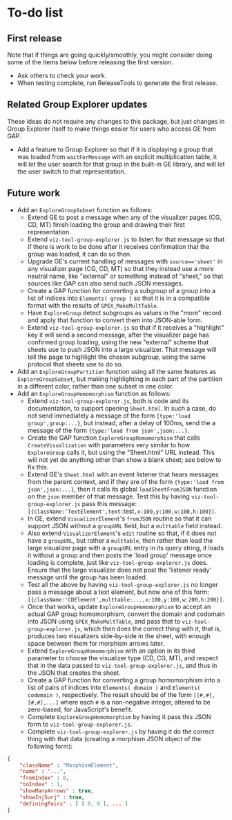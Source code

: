 
# To-do list

## First release

Note that if things are going quickly/smoothly, you might consider doing
some of the items below before releasing the first version.

 * Ask others to check your work.
 * When testing complete, run ReleaseTools to generate the first release.

## Related Group Explorer updates

These ideas do not require any changes to this package, but just changes
in Group Explorer itself to make things easier for users who access GE from
GAP.

 * Add a feature to Group Explorer so that if it is displaying a group
   that was loaded from `waitForMessage` with an explicit multiplication
   table, it will let the user search for that group in the built-in GE
   library, and will let the user switch to that representation.

## Future work

 * Add an `ExploreGroupSubset` function as follows:
    * Extend GE to post a message when any of the visualizer pages
      (CG, CD, MT) finish loading the group and drawing their first
      representation.
    * Extend `viz-tool-group-explorer.js` to listen for that message
      so that if there is work to be done after it receives confirmation
      that the group was loaded, it can do so then.
    * Upgrade GE's current handling of messages with `source=='sheet'`
      in any visualizer page (CG, CD, MT) so that they instead use a more
      neutral name, like "external" or something instead of "sheet," so
      that sources like GAP can also send such JSON messages.
    * Create a GAP function for converting a subgroup of a group into a
      list of indices into `Elements( group )` so that it is in a
      compatible format with the results of `GPEX_MakeMultTable`.
    * Have `ExploreGroup` detect subgroups as values in the "more" record
      and apply that function to convert them into JSON-able form.
    * Extend `viz-tool-group-explorer.js` so that if it receives a
      "highlight" key it will send a second message, after the visualizer
      page has confirmed group loading, using the new "external" scheme
      that sheets use to push JSON into a large visualizer.  That message
      will tell the page to highlight the chosen subgroup, using the same
      protocol that sheets use to do so.
 * Add an `ExploreGroupPartition` function using all the same features as
   `ExploreGroupSubset`, but making highlighting in each part of the
   partition in a different color, rather than one subset in one color.
 * Add an `ExploreGroupHomomorphism` function as follows:
    * Extend `viz-tool-group-explorer.js`, both is code and its
      documentation, to support opening `Sheet.html`.  In such a case,
      do not send immediately a message of the form
      `{type:'load group',group:...}`, but instead, after a delay of 100ms,
      send the a message of the form `{type:'load from json',json:...}`.
    * Create the GAP function `ExploreGroupHomomorphism` that calls
      `CreateVisualization` with parameters very similar to how
      `ExploreGroup` calls it, but using the "Sheet.html" URL instead.
      This will not yet do anything other than show a blank sheet; see
      below to fix this.
    * Extend GE's `Sheet.html` with an event listener that hears messages
      from the parent context, and if they are of the form
      `{type:'load from json',json:...}`, then it calls its global
      `loadSheetFromJSON` function on the `json` member of that message.
      Test this by having `viz-tool-group-explorer.js` pass this message:
      `[{className:'TextElement',text:`test`,x:100,y:100,w:100,h:100}]`.
    * In GE, extend `VisualizerElement`'s `fromJSON` routine so that it
      can support JSON without a `groupURL` field, but a `multtable` field
      instead.
    * Also extend `VisualizerElement`'s `edit` routine so that, if it does
      not have a `groupURL`, but rather a `multtable`, then rather than
      load the large visualizer page with a `groupURL` entry in its query
      string, it loads it without a group and then posts the 'load group'
      message once loading is complete, just like
      `viz-tool-group-explorer.js` does.  Ensure that the large
      visualizer does not post the 'listener ready' message until the group
      has been loaded.
    * Test all the above by having `viz-tool-group-explorer.js` no longer
      pass a message about a text element, but now one of this form:
      `[{className:'CDElement',multtable:...,x:100,y:100,w:200,h:200}]`.
    * Once that works, update `ExploreGroupHomomorphism` to accept an
      actual GAP group homomorphism, convert the domain and codomain into
      JSON using `GPEX_MakeMultTable`, and pass that to
      `viz-tool-group-explorer.js`, which then does the correct thing with
      it, that is, produces two visualizers side-by-side in the sheet, with
      enough space between them for morphism arrows later.
    * Extend `ExploreGroupHomomorphism` with an option in its third
      parameter to choose the visualizer type (CD, CG, MT), and respect
      that in the data passed to `viz-tool-group-explorer.js`, and thus in
      the JSON that creates the sheet.
    * Create a GAP function for converting a group homomorphism into a
      list of pairs of indices into `Elements( domain )` and
      `Elements( codomain )`, respectively.  The result should be of the
      form `[[#,#],[#,#],...]` where each `#` is a non-negative integer,
      altered to be zero-based, for JavaScript's benefit.
    * Complete `ExploreGroupHomomorphism` by having it pass this JSON form
      to `viz-tool-group-explorer.js`.
    * Complete `viz-tool-group-explorer.js` by having it do the correct
      thing with that data (creating a morphism JSON object of the following
      form):
```json
{
    "className" : "MorphismElement",
    "name" : "...",
    "fromIndex" : 0,
    "toIndex" : 1,
    "showManyArrows" : true,
    "showInjSurj" : true,
    "definingPairs" : [ [ 0, 0 ], ... ]
}
```
